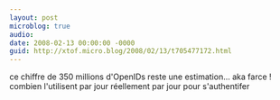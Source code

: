 ```yaml
---
layout: post
microblog: true
audio: 
date: 2008-02-13 00:00:00 -0000
guid: http://xtof.micro.blog/2008/02/13/t705477172.html
---
```

ce chiffre de 350 millions d'OpenIDs reste une estimation... aka farce ! combien l'utilisent par jour réellement par jour pour s'authentifer
